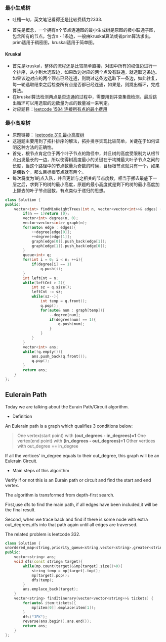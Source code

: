 ### 最小生成树

* 吐槽一句，英文笔记看得还是比较费精力2333.

* 首先是概念，一个拥有n个节点连通图的最小生成树是原图的极小联通子图，包含所有的节点，包含n - 1条边，一般由kruskal算法或者prim算法求出。prim适用于稠密图，kruskal适用于简单图。

#### Kruskal

* 首先是kruskal，整体的流程还是比较简单直接，对图中所有的权值边进行一个排序，从小到大选取边，如果改边对应的两个点没有联通，就选取这条边。如果该边对应的两个顶点已经连通，则跳过这条边选取下一条边，如此往复，每一轮选取结束之后检查所有点是否都已经连通，如果是，则跳出循环，完成算法。
* 在kruskal算法检测两点是否连通的过程中，需要用到并查集做检测。最后跳出循环可以用选取的边数量为点的数量减一来判定。
* 对应题目：[leetcode 1584 连接所有点的最小费用](https://leetcode.cn/problems/min-cost-to-connect-all-points/)

### 最小高度树

* 原题链接： [leetcode 310 最小高度树](https://leetcode.cn/problems/minimum-height-trees/)
* 这道题主要用到了拓扑排序的解法，拓扑排序实现比较简单，关键在于如何证明这种方法的正确性。
* 首先，根节点肯定位于两个叶子节点的路径中，并且树的高度受限制为从根节点出发最长的一边，所以使得树高度最小的关键在于均摊最大叶子节点之间的长度，当这个路径中的节点数量为奇数的时候，目标根节点就只有一个，如果是偶数个，那么目标根节点就有两个。
* 每次将度为1的点入队，并且更新与之相关的节点度数，相当于挪去最底下一层之后，求剩下的树的最小高度，原题的最小高度就是剩下的树的最小高度加上挪去的叶子节点层数，有点类似于递归的思想。

```c++
class Solution {
public:
    vector<int> findMinHeightTrees(int n, vector<vector<int>>& edges) {
        if(n == 1)return {0};
        vector<int> degree(n, 0);
        vector<vector<int>> graph(n);
        for(auto& edge : edges){
            ++degree[edge[0]];
            ++degree[edge[1]];
            graph[edge[0]].push_back(edge[1]);
            graph[edge[1]].push_back(edge[0]);
        }
        queue<int> q;
        for(int i = 0; i < n; ++i){
            if(degree[i] == 1)
                q.push(i);
        }
        int leftCnt = n;
        while(leftCnt > 2){
            int sz = q.size();
            leftCnt -= sz;
            while(sz--){
                int temp = q.front();
                q.pop();
                for(auto& num : graph[temp]){
                    --degree[num];
                    if(degree[num] == 1){
                        q.push(num);
                    }
                }
            }
        }
        vector<int> ans;
        while(!q.empty()){
            ans.push_back(q.front());
            q.pop();
        }
        return ans;
    }
};
```



## Eulerain Path

Today we are talking about the Eurain Path/Circuit algorithm.
* Definition

An Eulerain path is a graph which qualifies 3 conditions below:
> One vertex(start point) with **(out_degrees - in_degrees)=1** 
> One vertex(end point) with **(in_degrees - out_degrees)=1** 
> Other vertices with out_degree == in_degree

If all the vertices' in_degree equals to their out_degree, this graph will be an Eulerain Circuit.

* Main steps of this algorithm

Verify if or not this is an Eurain path or circuit and find the start and end vertex.

The algorithm is transformed from depth-first search. 

First,use dfs to find the main path, if all edges have been included,it will be the final result.

Second, when we trace back and find if there is some node with extra out_degrees,dfs into that path again until all edges are traversed.

The related problem is leetcode 332.

```c++
class Solution {
unordered_map<string,priority_queue<string,vector<string>,greater<string>>> mp;
public:
    vector<string> ans;
    void dfs(const string& target){
        while(mp.count(target)&&mp[target].size()>0){
            string temp = mp[target].top();
            mp[target].pop();
            dfs(temp);
        }
        ans.emplace_back(target);
    }
    vector<string> findItinerary(vector<vector<string>>& tickets) {
        for(auto& item:tickets){
            mp[item[0]].emplace(item[1]);
        }
        dfs("JFK");
        reverse(ans.begin(),ans.end());
        return ans;
    }
};
```